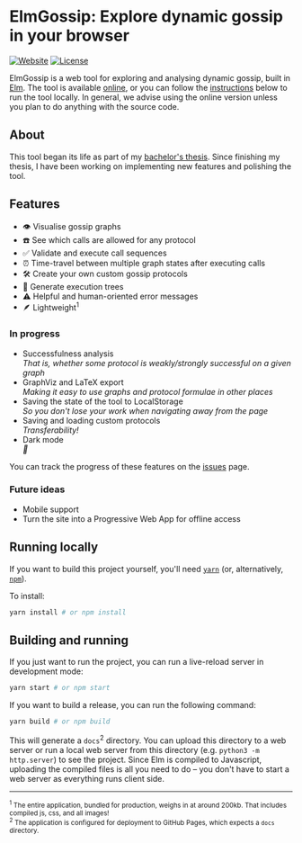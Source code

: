 # ElmGossip: Explore dynamic gossip in your browser

[![Website](https://img.shields.io/website?url=https%3A%2F%2Framonmeffert.github.io%2Felm-gossip%2F)](https://ramonmeffert.github.io/elm-gossip/)
[![License](https://img.shields.io/github/license/ramonmeffert/elm-gossip)](https://github.com/RamonMeffert/elm-gossip/blob/master/LICENSE)

ElmGossip is a web tool for exploring and analysing dynamic gossip, built in [Elm](https://elm-lang.org).
The tool is available [online](https://ramonmeffert.github.io/elm-gossip/), or you can follow the [instructions](#running-locally) below to run the tool locally.
In general, we advise using the online version unless you plan to do anything with the source code.

## About

This tool began its life as part of my [bachelor's thesis](https://fse.studenttheses.ub.rug.nl/23961/).
Since finishing my thesis, I have been working on implementing new features and polishing the tool.

## Features

- 👁 Visualise gossip graphs
- ☎️ See which calls are allowed for any protocol
- ✅ Validate and execute call sequences
- ⏰ Time-travel between multiple graph states after executing calls
- 🛠 Create your own custom gossip protocols
- 🌳 Generate execution trees
- ⚠️ Helpful and human-oriented error messages
- 🪶 Lightweight<sup>1</sup>

### In progress

- Successfulness analysis  
  _That is, whether some protocol is weakly/strongly successful on a given graph_
- GraphViz and LaTeX export  
  _Making it easy to use graphs and protocol formulae in other places_
- Saving the state of the tool to LocalStorage  
  _So you don't lose your work when navigating away from the page_
- Saving and loading custom protocols  
  _Transferability!_
- Dark mode  
  _🌚_

You can track the progress of these features on the [issues](https://github.com/RamonMeffert/tools-for-gossip/issues) page.

### Future ideas

- Mobile support
- Turn the site into a Progressive Web App for offline access

## Running locally

If you want to build this project yourself, you'll need [`yarn`][1] (or, alternatively, [`npm`][1]).

To install:

```sh
yarn install # or npm install
```

## Building and running

If you just want to run the project, you can run a live-reload server in development mode:

```sh
yarn start # or npm start
```

If you want to build a release, you can run the following command:

```sh
yarn build # or npm build
```

This will generate a `docs`<sup>2</sup> directory. You can upload this directory to a web server or run a local web server from this directory (e.g. `python3 -m http.server`) to see the project. Since Elm is compiled to Javascript, uploading the compiled files is all you need to do – you don't have to start a web server as everything runs client side.

---

<sup><sup>1</sup> The entire application, bundled for production, weighs in at around 200kb. That includes compiled js, css, and all images!</sup>  
<sup><sup>2</sup> The application is configured for deployment to GitHub Pages, which expects a `docs` directory.</sup>

<!--Urls-->

[1]: https://yarnpkg.com/
[2]: https://www.npmjs.com/